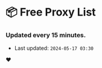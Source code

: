 # :package: Free Proxy List
### Updated every 15 minutes.

- Last updated: `2024-05-17 03:30`

:heart:
